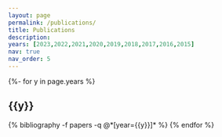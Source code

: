 ```yaml
---
layout: page
permalink: /publications/
title: Publications
description: 
years: [2023,2022,2021,2020,2019,2018,2017,2016,2015]
nav: true
nav_order: 5
---
```

<!-- _pages/publications.md -->
<div class="publications">

{%- for y in page.years %}
  <h2 class="year">{{y}}</h2>
  {% bibliography -f papers -q @*[year={{y}}]* %}
{% endfor %}

</div>
